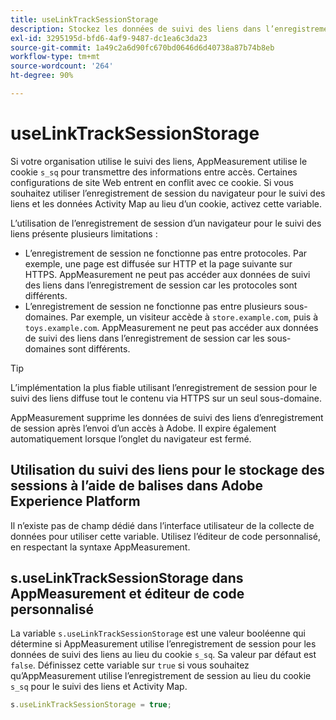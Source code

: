 ```yaml
---
title: useLinkTrackSessionStorage
description: Stockez les données de suivi des liens dans l’enregistrement de session plutôt que dans un cookie.
exl-id: 3295195d-bfd6-4af9-9487-dc1ea6c3da23
source-git-commit: 1a49c2a6d90fc670bd0646d6d40738a87b74b8eb
workflow-type: tm+mt
source-wordcount: '264'
ht-degree: 90%

---
```


# useLinkTrackSessionStorage

Si votre organisation utilise le suivi des liens, AppMeasurement utilise le cookie `s_sq` pour transmettre des informations entre accès. Certaines configurations de site Web entrent en conflit avec ce cookie. Si vous souhaitez utiliser l’enregistrement de session du navigateur pour le suivi des liens et les données Activity Map au lieu d’un cookie, activez cette variable.

L’utilisation de l’enregistrement de session d’un navigateur pour le suivi des liens présente plusieurs limitations :

* L’enregistrement de session ne fonctionne pas entre protocoles. Par exemple, une page est diffusée sur HTTP et la page suivante sur HTTPS. AppMeasurement ne peut pas accéder aux données de suivi des liens dans l’enregistrement de session car les protocoles sont différents.
* L’enregistrement de session ne fonctionne pas entre plusieurs sous-domaines. Par exemple, un visiteur accède à `store.example.com`, puis à `toys.example.com`. AppMeasurement ne peut pas accéder aux données de suivi des liens dans l’enregistrement de session car les sous-domaines sont différents.

>[!TIP]
>
>L’implémentation la plus fiable utilisant l’enregistrement de session pour le suivi des liens diffuse tout le contenu via HTTPS sur un seul sous-domaine.

AppMeasurement supprime les données de suivi des liens d’enregistrement de session après l’envoi d’un accès à Adobe. Il expire également automatiquement lorsque l’onglet du navigateur est fermé.

## Utilisation du suivi des liens pour le stockage des sessions à l’aide de balises dans Adobe Experience Platform

Il n’existe pas de champ dédié dans l’interface utilisateur de la collecte de données pour utiliser cette variable. Utilisez l’éditeur de code personnalisé, en respectant la syntaxe AppMeasurement.

## s.useLinkTrackSessionStorage dans AppMeasurement et éditeur de code personnalisé 

La variable `s.useLinkTrackSessionStorage` est une valeur booléenne qui détermine si AppMeasurement utilise l’enregistrement de session pour les données de suivi des liens au lieu du cookie `s_sq`. Sa valeur par défaut est `false`. Définissez cette variable sur `true` si vous souhaitez qu’AppMeasurement utilise l’enregistrement de session au lieu du cookie `s_sq` pour le suivi des liens et Activity Map.

```js
s.useLinkTrackSessionStorage = true;
```
